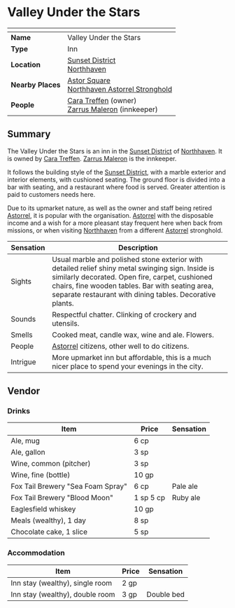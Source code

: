 # Valley Under the Stars

| []() | |
| --- | --- |
| **Name** | Valley Under the Stars |
| **Type** | Inn |
| **Location** | [Sunset District](../../districts/sunset-district.md)<br />[Northhaven](../../cities/northhaven.md) |
| **Nearby Places** | [Astor Square](../../structures/astor-square.md)<br />[Northhaven Astorrel Stronghold](../../strongholds/northhaven-astorrel-stronghold.md) |
| **People** | [Cara Treffen](../../../characters/cara-treffen.md) (owner)<br />[Zarrus Maleron](../../../characters/zarrus-maleron.md) (innkeeper) |

## Summary

The Valley Under the Stars is an inn in the [Sunset District](../../districts/sunset-district.md) of [Northhaven](../../cities/northhaven.md). It is owned by [Cara Treffen](../../../characters/cara-treffen.md). [Zarrus Maleron](../../../characters/zarrus-maleron.md) is the innkeeper.

It follows the building style of the [Sunset District](../../districts/sunset-district.md), with a marble exterior and interior elements, with cushioned seating. The ground floor is divided into a bar with seating, and a restaurant where food is served. Greater attention is paid to customers needs here.

Due to its upmarket nature, as well as the owner and staff being retired [Astorrel](../../../organisations/astorrel/astorrel.md), it is popular with the organisation. [Astorrel](../../../organisations/astorrel/astorrel.md) with the disposable income and a wish for a more pleasant stay frequent here when back from missions, or when visiting [Northhaven](../../cities/northhaven.md) from a different [Astorrel](../../../organisations/astorrel/astorrel.md) stronghold.

| Sensation | Description |
| ---- | --- |
| Sights | Usual marble and polished stone exterior with detailed relief shiny metal swinging sign. Inside is similarly decorated. Open fire, carpet, cushioned chairs, fine wooden tables. Bar with seating area, separate restaurant with dining tables. Decorative plants.  |
| Sounds | Respectful chatter. Clinking of crockery and utensils. |
| Smells | Cooked meat, candle wax, wine and ale. Flowers. |
| People | [Astorrel](../../../organisations/astorrel/astorrel.md) citizens, other well to do citizens. |
| Intrigue | More upmarket inn but affordable, this is a much nicer place to spend your evenings in the city. |

## Vendor

### Drinks

| Item | Price | Sensation |
| --- | --- | --- |
| Ale, mug | 6 cp |
| Ale, gallon | 3 sp |
| Wine, common (pitcher) | 3 sp |
| Wine, fine (bottle) | 10 gp |
| Fox Tail Brewery "Sea Foam Spray" | 6 cp | Pale ale |
| Fox Tail Brewery "Blood Moon" | 1 sp 5 cp | Ruby ale |
| Eaglesfield whiskey | 10 gp |
| Meals (wealthy), 1 day | 8 sp |
| Chocolate cake, 1 slice | 5 sp |

### Accommodation

| Item | Price | Sensation |
| --- | --- | --- |
| Inn stay (wealthy), single room | 2 gp |
| Inn stay (wealthy), double room | 3 gp | Double bed |
